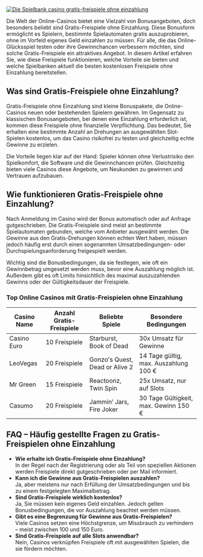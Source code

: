 [![Die Spielbank casino gratis-freispiele ohne einzahlung](https://123-caf.pages.dev/gitsignup.png)](https://vrmoo.ru/Bt82HjjY)

<p>Die Welt der Online-Casinos bietet eine Vielzahl von Bonusangeboten, doch besonders beliebt sind Gratis-Freispiele ohne Einzahlung. Diese Bonusform ermöglicht es Spielern, bestimmte Spielautomaten gratis auszuprobieren, ohne im Vorfeld eigenes Geld einzahlen zu müssen. Für alle, die das Online-Glücksspiel testen oder ihre Gewinnchancen verbessern möchten, sind solche Gratis-Freispiele ein attraktives Angebot. In diesem Artikel erfahren Sie, wie diese Freispiele funktionieren, welche Vorteile sie bieten und welche Spielbanken aktuell die besten kostenlosen Freispiele ohne Einzahlung bereitstellen.</p>  <h2>Was sind Gratis-Freispiele ohne Einzahlung?</h2> <p>Gratis-Freispiele ohne Einzahlung sind kleine Bonuspakete, die Online-Casinos neuen oder bestehenden Spielern gewähren. Im Gegensatz zu klassischen Bonusangeboten, bei denen eine Einzahlung erforderlich ist, kommen diese Freispiele ohne finanzielle Verpflichtung. Das bedeutet, Sie erhalten eine bestimmte Anzahl an Drehungen an ausgewählten Slot-Spielen kostenlos, um das Casino risikofrei zu testen und gleichzeitig echte Gewinne zu erzielen.</p> <p>Die Vorteile liegen klar auf der Hand: Spieler können ohne Verlustrisiko den Spielkomfort, die Software und die Gewinnchancen prüfen. Gleichzeitig bieten viele Casinos diese Angebote, um Neukunden zu gewinnen und Vertrauen aufzubauen.</p>  <h2>Wie funktionieren Gratis-Freispiele ohne Einzahlung?</h2> <p>Nach Anmeldung im Casino wird der Bonus automatisch oder auf Anfrage gutgeschrieben. Die Gratis-Freispiele sind meist an bestimmte Spielautomaten gebunden, welche vom Anbieter ausgewählt werden. Die Gewinne aus den Gratis-Drehungen können echten Wert haben, müssen jedoch häufig erst durch einen sogenannten Umsatzbedingungen- oder Durchspielungsanforderung freigespielt werden.</p> <p>Wichtig sind die Bonusbedingungen, da sie festlegen, wie oft ein Gewinnbetrag umgesetzt werden muss, bevor eine Auszahlung möglich ist. Außerdem gibt es oft Limits hinsichtlich des maximal auszuzahlenden Gewinns oder der Gültigkeitsdauer der Freispiele.</p>  <h3>Top Online Casinos mit Gratis-Freispielen ohne Einzahlung</h3> <table>   <thead>     <tr>       <th>Casino Name</th>       <th>Anzahl Gratis-Freispiele</th>       <th>Beliebte Spiele</th>       <th>Besondere Bedingungen</th>     </tr>   </thead>   <tbody>     <tr>       <td>Casino Euro</td>       <td>10 Freispiele</td>       <td>Starburst, Book of Dead</td>       <td>30x Umsatz für Gewinne</td>     </tr>     <tr>       <td>LeoVegas</td>       <td>20 Freispiele</td>       <td>Gonzo's Quest, Dead or Alive 2</td>       <td>14 Tage gültig, max. Auszahlung 100 €</td>     </tr>     <tr>       <td>Mr Green</td>       <td>15 Freispiele</td>       <td>Reactoonz, Twin Spin</td>       <td>25x Umsatz, nur auf Slots</td>     </tr>     <tr>       <td>Casumo</td>       <td>20 Freispiele</td>       <td>Jammin’ Jars, Fire Joker</td>       <td>30 Tage Gültigkeit, max. Gewinn 150 €</td>     </tr>   </tbody> </table>  <h2>FAQ – Häufig gestellte Fragen zu Gratis-Freispielen ohne Einzahlung</h2> <ul>   <li><strong>Wie erhalte ich Gratis-Freispiele ohne Einzahlung?</strong><br>In der Regel nach der Registrierung oder als Teil von speziellen Aktionen werden Freispiele direkt gutgeschrieben oder per Mail informiert.</li>   <li><strong>Kann ich die Gewinne aus Gratis-Freispielen auszahlen?</strong><br>Ja, aber meistens nur nach Erfüllung der Umsatzbedingungen und bis zu einem festgelegten Maximalbetrag.</li>   <li><strong>Sind Gratis-Freispiele wirklich kostenlos?</strong><br>Ja, Sie müssen kein eigenes Geld einzahlen. Jedoch gelten Bonusbedingungen, die vor Auszahlung beachtet werden müssen.</li>   <li><strong>Gibt es eine Begrenzung für Gewinne aus Gratis-Freispielen?</strong><br>Viele Casinos setzen eine Höchstgrenze, um Missbrauch zu verhindern – meist zwischen 100 und 150 Euro.</li>   <li><strong>Sind Gratis-Freispiele auf alle Slots anwendbar?</strong><br>Nein, Casinos verknüpfen Freispiele oft mit ausgewählten Spielen, die sie fördern möchten.</li> </ul>